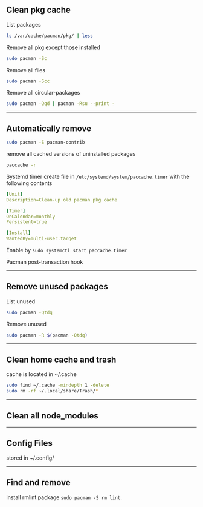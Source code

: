 ## Clean pkg cache

List packages
```bash
ls /var/cache/pacman/pkg/ | less 
```

Remove all pkg except those installed
```bash
sudo pacman -Sc 
```

Remove all files
```bash
sudo pacman -Scc
```

Remove all circular-packages
```bash
sudo pacman -Qqd | pacman -Rsu --print -
```

---

## Automatically remove

```bash
sudo pacman -S pacman-contrib
```

remove all cached versions of uninstalled packages
```bash
paccache -r
```

Systemd timer
create file in `/etc/systemd/system/paccache.timer` with the following contents
```yml
[Unit]
Description=Clean-up old pacman pkg cache

[Timer]
OnCalendar=monthly
Persistent=true

[Install]
WantedBy=multi-user.target
```
Enable by `sudo systemctl start paccache.timer`

Pacman post-transaction hook

---

## Remove unused packages
List unused
```bash
sudo pacman -Qtdq
```

Remove unused
```bash
sudo pacman -R $(pacman -Qtdq)
```

---

## Clean home cache and trash
cache is located in ~/.cache
```bash
sudo find ~/.cache -mindepth 1 -delete
sudo rm -rf ~/.local/share/Trash/*
```

---

## Clean all node_modules

---

## Config Files
stored in ~/.config/

---

## Find and remove
install rmlint package `sudo pacman -S rm lint`.
